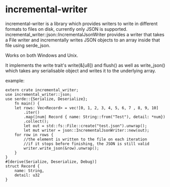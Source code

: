 # incremental-writer

incremental-writer is a library which provides writers to write in different formats to files on disk, currently 
only JSON is supported. incremental_writer::json::IncrementalJsonWriter provides a writer that takes a File writer
and incrementally writes JSON objects to an array inside that file using serde_json. 

Works on both Windows and Unix.

It implements the write trait's write(&[u8]) and flush() as well as write_json() which takes
any serialisable object and writes it to the underlying array.

example: 
    
    extern crate incremental_writer;
    use incremental_writer::json;
    use serde::{Serialize, Deserialize};
        fn main() {
        let rows: Vec<Record> = vec![0, 1, 2, 3, 4, 5, 6, 7 , 8, 9, 10]
            .iter()
            .map(|num| Record { name: String::from("Test"), detail: *num})
            .collect();
            let out = std::fs::File::create("test.json").unwrap();
            let mut writer = json::IncrementalJsonWriter::new(out);
        for row in rows {
            //the element is written to the file on each iteration
            //if it stops before finishing, the JSON is still valid
            writer.write_json(&row).unwrap();
        }
    }
    #[derive(Serialize, Deserialize, Debug)]
    struct Record { 
        name: String,
        detail: u32
    }
